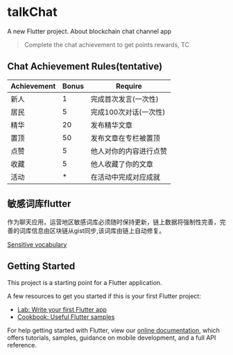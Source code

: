 # talkChat

A new Flutter project. About blockchain chat channel app

> Complete the chat achievement to get points rewards, TC

## Chat Achievement Rules(tentative)

| Achievement | Bonus | Require |
| - | - | - |
| 新人 | 1 | 完成首次发言(一次性) |
| 居民 | 5 | 完成100次对话(一次性) |
| 精华 | 20 | 发布精华文章 |
| 置顶 | 50 | 发布文章在专栏被置顶 |
| 点赞 | 5 | 他人对你的内容进行点赞 |
| 收藏 | 5 | 他人收藏了你的文章 |
| 活动 | * | 在活动中完成对应成就 |

## 敏感词库flutter

作为聊天应用，运营地区敏感词库必须随时保持更新，链上数据将强制性完善，完善的词库信息由区块链从gist同步,该词库由链上自动修复。

[Sensitive vocabulary](https://github.com/MTMCA/assets/senitive_vocabulary)

## Getting Started

This project is a starting point for a Flutter application.

A few resources to get you started if this is your first Flutter project:

- [Lab: Write your first Flutter app](https://flutter.dev/docs/get-started/codelab)
- [Cookbook: Useful Flutter samples](https://flutter.dev/docs/cookbook)

For help getting started with Flutter, view our
[online documentation](https://flutter.dev/docs), which offers tutorials,
samples, guidance on mobile development, and a full API reference.
